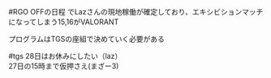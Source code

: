 #RGO  OFFの日程 でLazさんの現地稼働が確定しており、エキシビションマッチになってしまう15,16がVALORANT

プログラムはTGSの座組で決めていく必要がある


#tgs 
28日はお休みにしたい（laz）  
27日の15時まで仮押さえ(まざー3)
